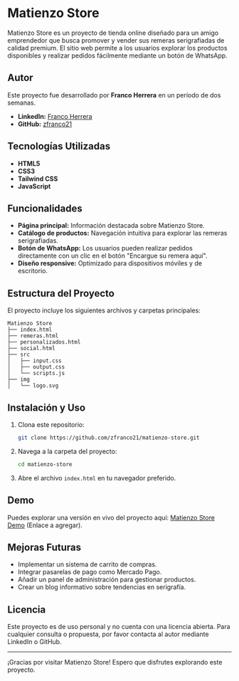 # Matienzo Store

Matienzo Store es un proyecto de tienda online diseñado para un amigo emprendedor que busca promover y vender sus remeras serigrafiadas de calidad premium. El sitio web permite a los usuarios explorar los productos disponibles y realizar pedidos fácilmente mediante un botón de WhatsApp.

## Autor

Este proyecto fue desarrollado por **Franco Herrera** en un período de dos semanas.

- **LinkedIn:** [Franco Herrera](https://www.linkedin.com/in/zfrancoh/)
- **GitHub:** [zfranco21](https://github.com/zfranco21)

## Tecnologías Utilizadas

- **HTML5**
- **CSS3**
- **Tailwind CSS**
- **JavaScript**

## Funcionalidades

- **Página principal:** Información destacada sobre Matienzo Store.
- **Catálogo de productos:** Navegación intuitiva para explorar las remeras serigrafiadas.
- **Botón de WhatsApp:** Los usuarios pueden realizar pedidos directamente con un clic en el botón "Encargue su remera aquí".
- **Diseño responsive:** Optimizado para dispositivos móviles y de escritorio.

## Estructura del Proyecto

El proyecto incluye los siguientes archivos y carpetas principales:

```
Matienzo Store
├── index.html
├── remeras.html
├── personalizados.html
├── social.html
├── src
│   ├── input.css
│   ├── output.css
│   └── scripts.js
├── img
│   └── logo.svg
```

## Instalación y Uso

1. Clona este repositorio:
   ```bash
   git clone https://github.com/zfranco21/matienzo-store.git
   ```
2. Navega a la carpeta del proyecto:
   ```bash
   cd matienzo-store
   ```
3. Abre el archivo `index.html` en tu navegador preferido.

## Demo

Puedes explorar una versión en vivo del proyecto aquí: [Matienzo Store Demo](#) (Enlace a agregar).

## Mejoras Futuras

- Implementar un sistema de carrito de compras.
- Integrar pasarelas de pago como Mercado Pago.
- Añadir un panel de administración para gestionar productos.
- Crear un blog informativo sobre tendencias en serigrafía.

## Licencia

Este proyecto es de uso personal y no cuenta con una licencia abierta. Para cualquier consulta o propuesta, por favor contacta al autor mediante LinkedIn o GitHub.

---
¡Gracias por visitar Matienzo Store! Espero que disfrutes explorando este proyecto.

